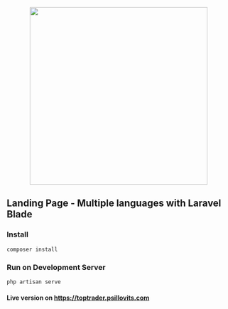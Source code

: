 <p align="center"><a href="https://laravel.com" target="_blank"><img src="https://raw.githubusercontent.com/laravel/art/master/logo-lockup/5%20SVG/2%20CMYK/1%20Full%20Color/laravel-logolockup-cmyk-red.svg" width="400"></a></p>

## Landing Page - Multiple languages with Laravel Blade

### Install

```
composer install
```

### Run on Development Server

```
php artisan serve
```

#### Live version on <a href="https://toptrader.psillovits.com" target="_blank">https://toptrader.psillovits.com</a> 